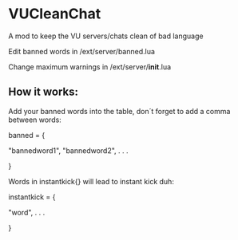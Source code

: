 # VUCleanChat
A mod to keep the VU servers/chats clean of bad language

Edit banned words in /ext/server/banned.lua

Change maximum warnings in /ext/server/__init__.lua

## How it works:

Add your banned words into the table, don´t forget to add a comma between words:

banned = {

"bannedword1",
"bannedword2",
.
.
.

}

Words in instantkick{} will lead to instant kick duh:

instantkick = {

"word",
.
.
.

}

